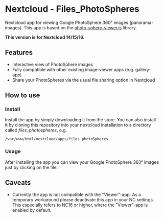 # Nextcloud - Files_PhotoSpheres

Nextcloud app for viewing Google PhotoSphere 360° images (panorama-images). This app is based on 
the [photo-sphere-viewer.js](https://photo-sphere-viewer.js.org/) library.

**This version is for Nextcloud 14/15/16.**

## Features
* Interactive view of PhotoSphere images
* Fully compatible with other existing image-viewer apps (e.g. gallery-app)
* Share your PhotoSpheres via the usual file sharing option in Nextcloud

## How to use
### Install
Install the app by simply downloading it from the store. You can also install it by cloning this repository into your nextcloud installation to a directory called *files_photospheres*, e.g.

    /var/www/html/nextcloud/apps/files_photoSpheres 

### Usage
After installing the app you can view your Google PhotoSphere 360° images just by clicking on the file.

## Caveats
* Currently the app is not compatible with the "Viewer"-app. As a temporary workaround please deactivate this app in your NC settings. This especially refers to NC16 or higher, where the "Viewer"-app is enabled by default.
